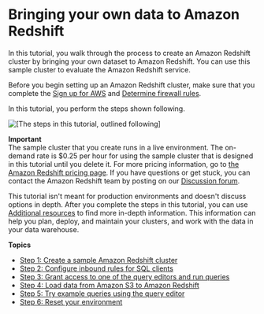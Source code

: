 # Bringing your own data to Amazon Redshift<a name="bring-own-data"></a>

In this tutorial, you walk through the process to create an Amazon Redshift cluster by bringing your own dataset to Amazon Redshift\. You can use this sample cluster to evaluate the Amazon Redshift service\.

Before you begin setting up an Amazon Redshift cluster, make sure that you complete the [Sign up for AWS](prerequisites.md#rs-gsg-prereq-signup) and [Determine firewall rules](prerequisites.md#rs-gsg-prereq-firewall-rules)\.

In this tutorial, you perform the steps shown following\.

![\[The steps in this tutorial, outlined following\]](http://docs.aws.amazon.com/redshift/latest/gsg/images/getting-started-bring-own-data.png)

**Important**  
The sample cluster that you create runs in a live environment\. The on\-demand rate is $0\.25 per hour for using the sample cluster that is designed in this tutorial until you delete it\. For more pricing information, go to [the Amazon Redshift pricing page](https://aws.amazon.com/redshift/pricing/)\. If you have questions or get stuck, you can contact the Amazon Redshift team by posting on our [Discussion forum](https://forums.aws.amazon.com/forum.jspa?forumID=155)\.

This tutorial isn't meant for production environments and doesn't discuss options in depth\. After you complete the steps in this tutorial, you can use [Additional resources](additional-resources.md) to find more in\-depth information\. This information can help you plan, deploy, and maintain your clusters, and work with the data in your data warehouse\. 

**Topics**
+ [Step 1: Create a sample Amazon Redshift cluster](rs-gsg-launch-sample-cluster.md)
+ [Step 2: Configure inbound rules for SQL clients](rs-gsg-authorize-cluster-access.md)
+ [Step 3: Grant access to one of the query editors and run queries](rs-gsg-connect-to-cluster.md)
+ [Step 4: Load data from Amazon S3 to Amazon Redshift](rs-gsg-create-sample-db.md)
+ [Step 5: Try example queries using the query editor](rs-gsg-try-query.md)
+ [Step 6: Reset your environment](rs-gsg-clean-up-tasks.md)